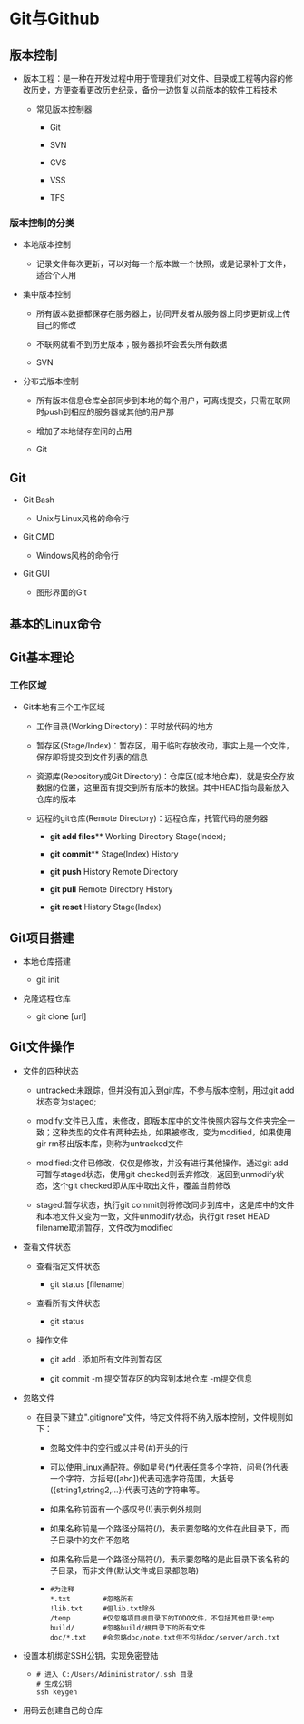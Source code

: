 # Git与Github

## 版本控制

- 版本工程：是一种在开发过程中用于管理我们对文件、目录或工程等内容的修改历史，方便查看更改历史纪录，备份一边恢复以前版本的软件工程技术
  
  - 常见版本控制器
    
    - Git
    
    - SVN
    
    - CVS
    
    - VSS
    
    - TFS

### 版本控制的分类

- 本地版本控制
  
  - 记录文件每次更新，可以对每一个版本做一个快照，或是记录补丁文件，适合个人用

- 集中版本控制
  
  - 所有版本数据都保存在服务器上，协同开发者从服务器上同步更新或上传自己的修改
  
  - 不联网就看不到历史版本；服务器损坏会丢失所有数据
  
  - SVN

- 分布式版本控制
  
  - 所有版本信息仓库全部同步到本地的每个用户，可离线提交，只需在联网时push到相应的服务器或其他的用户那
  
  - 增加了本地储存空间的占用
  
  - Git

## Git

- Git Bash
  
  - Unix与Linux风格的命令行

- Git CMD
  
  - Windows风格的命令行

- Git GUI
  
  - 图形界面的Git

## 基本的Linux命令

## Git基本理论

### 工作区域

- Git本地有三个工作区域
  
  - 工作目录(Working Directory)：平时放代码的地方
  
  - 暂存区(Stage/Index)：暂存区，用于临时存放改动，事实上是一个文件，保存即将提交到文件列表的信息
  
  - 资源库(Repository或Git Directory)：仓库区(或本地仓库)，就是安全存放数据的位置，这里面有提交到所有版本的数据。其中HEAD指向最新放入仓库的版本
  
  - 远程的git仓库(Remote Directory)：远程仓库，托管代码的服务器
    
    - **git add files**** Working Directory Stage(Index);
    
    - **git commit**** Stage(Index) History
    
    - **git push** History Remote Directory
    
    - **git pull** Remote Directory History
    
    - **git reset**  History Stage(Index)

## Git项目搭建

- 本地仓库搭建
  
  - git init

- 克隆远程仓库
  
  - git clone [url]

## Git文件操作

- 文件的四种状态
  
  - untracked:未跟踪，但并没有加入到git库，不参与版本控制，用过git add状态变为staged;
  
  - modify:文件已入库，未修改，即版本库中的文件快照内容与文件夹完全一致；这种类型的文件有两种去处，如果被修改，变为modified，如果使用gir rm移出版本库，则称为untracked文件
  
  - modified:文件已修改，仅仅是修改，并没有进行其他操作。通过git add可暂存staged状态，使用git checked则丢弃修改，返回到unmodify状态，这个git checked即从库中取出文件，覆盖当前修改
  
  - staged:暂存状态，执行git commit则将修改同步到库中，这是库中的文件和本地文件又变为一致，文件unmodify状态，执行git reset HEAD filename取消暂存，文件改为modified

- 查看文件状态
  
  - 查看指定文件状态
    
    - git status [filename]
  
  - 查看所有文件状态
    
    - git status
  
  - 操作文件
    
    - git add .   添加所有文件到暂存区
    
    - git commit -m   提交暂存区的内容到本地仓库   -m提交信息

- 忽略文件
  
  - 在目录下建立".gitignore"文件，特定文件将不纳入版本控制，文件规则如下：
    
    - 忽略文件中的空行或以井号(#)开头的行
    
    - 可以使用Linux通配符。例如星号(\*)代表任意多个字符，问号(?)代表一个字符，方括号([abc])代表可选字符范围，大括号({string1,string2,...})代表可选的字符串等。
    
    - 如果名称前面有一个感叹号(!)表示例外规则
    
    - 如果名称前是一个路径分隔符(/)，表示要忽略的文件在此目录下，而子目录中的文件不忽略
    
    - 如果名称后是一个路径分隔符(/)，表示要忽略的是此目录下该名称的子目录，而非文件(默认文件或目录都忽略)
    
    - ```git
      #为注释
      *.txt        #忽略所有
      !lib.txt     #但lib.txt除外
      /temp        #仅忽略项目根目录下的TODO文件，不包括其他目录temp
      build/       #忽略build/根目录下的所有文件
      doc/*.txt    #会忽略doc/note.txt但不包括doc/server/arch.txt
      ```

- 设置本机绑定SSH公钥，实现免密登陆
  
  - ```git
    # 进入 C:/Users/Adiministrator/.ssh 目录
    # 生成公钥
    ssh keygen
    ```

- 用码云创建自己的仓库
